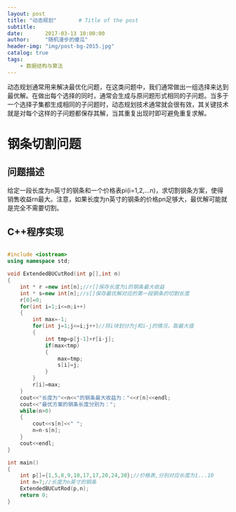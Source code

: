 ```yaml
---
layout: post
title: "动态规划"       # Title of the post
subtitle:
date:       2017-03-13 10:00:00
author:     "随机漫步的傻瓜"
header-img: "img/post-bg-2015.jpg"
catalog: true
tags:
    - 数据结构与算法
---
```

动态规划通常用来解决最优化问题，在这类问题中，我们通常做出一组选择来达到最优解。在做出每个选择的同时，通常会生成与原问题形式相同的子问题。当多于一个选择子集都生成相同的子问题时，动态规划技术通常就会很有效，其关键技术就是对每个这样的子问题都保存其解，当其重复出现时即可避免重复求解。

# 钢条切割问题

## 问题描述
给定一段长度为n英寸的钢条和一个价格表pi(i=1,2,…n)，求切割钢条方案，使得销售收益rn最大。注意，如果长度为n英寸的钢条的价格pn足够大，最优解可能就是完全不需要切割。
## C++程序实现
```c++

#include <iostream>
using namespace std;

void ExtendedBUCutRod(int p[],int n)
{
    int * r =new int[n];//r[]保存长度为i的钢条最大收益
    int * s=new int[n];//s[]保存最优解对应的第一段钢条的切割长度
    r[0]=0;
    for(int i=1;i<=n;i++)
    {
        int max=-1;
        for(int j=1;j<=i;j++)//将i块划分为j和i-j的情况，取最大值
        {
            int tmp=p[j-1]+r[i-j];
            if(max<tmp)
            {
                max=tmp;
                s[i]=j;
            }
        }
        r[i]=max;
    }
    cout<<"长度为"<<n<<"的钢条最大收益为："<<r[n]<<endl;
    cout<<"最优方案的钢条长度分别为：";
    while(n>0)
    {
        cout<<s[n]<<" ";
        n=n-s[n];
    }
    cout<<endl;
}

int main()
{
    int p[]={1,5,8,9,10,17,17,20,24,30};//价格表,分别对应长度为1...10
    int n=7;//长度为n英寸的钢条
    ExtendedBUCutRod(p,n);
    return 0;
}

```
